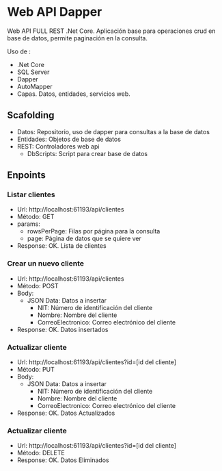 # Web API Dapper
Web API FULL REST .Net Core. 
Aplicación base para operaciones crud en base de datos, permite paginación en la consulta.

Uso de :
* .Net Core
* SQL Server
* Dapper
* AutoMapper
* Capas. Datos, entidades, servicios web.

## Scafolding
* Datos: Repositorio, uso de dapper para consultas a la base de datos
* Entidades: Objetos de base de datos
* REST: Controladores web api
  * DbScripts: Script para crear base de datos

## Enpoints
### Listar clientes
* Url: http://localhost:61193/api/clientes
* Método: GET
* params:
  * rowsPerPage: Filas por página para la consulta
  * page: Página de datos que se quiere ver
* Response: OK. Lista de clientes

### Crear un nuevo cliente
* Url: http://localhost:61193/api/clientes
* Método: POST
* Body:
  * JSON Data: Datos a insertar
    * NIT: Número de identificación del cliente
    * Nombre: Nombre del cliente
    * CorreoElectronico: Correo electrónico del cliente
 * Response: OK. Datos insertados
 
 ### Actualizar cliente
 
 * Url: http://localhost:61193/api/clientes?id=[id del cliente]
* Método: PUT
* Body:
  * JSON Data: Datos a insertar
    * NIT: Número de identificación del cliente
    * Nombre: Nombre del cliente
    * CorreoElectronico: Correo electrónico del cliente
* Response: OK. Datos Actualizados
  
### Actualizar cliente
 
 * Url: http://localhost:61193/api/clientes?id=[id del cliente]
* Método: DELETE
* Response: OK. Datos Eliminados
